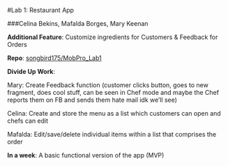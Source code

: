 #Lab 1: Restaurant App

###Celina Bekins, Mafalda Borges, Mary Keenan

**Additional Feature**: Customize ingredients for Customers & Feedback for Orders

**Repo**: [songbird175/MobPro_Lab1](https://github.com/songbird175/MobPro_Lab1)

**Divide Up Work**:

Mary: Create Feedback function (customer clicks button, goes to new fragment, does cool stuff, can be seen in Chef mode and maybe the Chef reports them on FB and sends them hate mail idk we’ll see)

Celina: Create and store the menu as a list which customers can open and chefs can edit

Mafalda: Edit/save/delete individual items within a list that comprises the order


**In a week**: A basic functional version of the app (MVP)